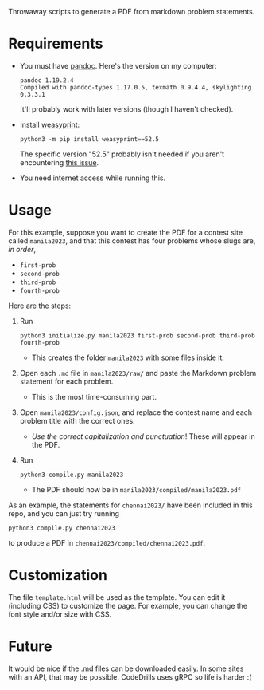 Throwaway scripts to generate a PDF from markdown problem statements.


# Requirements

- You must have [pandoc](https://pandoc.org/installing.html). Here's the version on my computer:
    ```
    pandoc 1.19.2.4
    Compiled with pandoc-types 1.17.0.5, texmath 0.9.4.4, skylighting 0.3.3.1
    ```
    It'll probably work with later versions (though I haven't checked).

- Install [weasyprint](https://pypi.org/project/weasyprint/):
    ```
    python3 -m pip install weasyprint==52.5
    ```
    The specific version "52.5" probably isn't needed if you aren't encountering [this issue](https://stackoverflow.com/questions/68720486/how-to-fix-function-symbol-pango-context-set-round-glyph-positions-error
).

- You need internet access while running this.


# Usage

For this example, suppose you want to create the PDF for a contest site called `manila2023`, and that this contest has four problems whose slugs are, *in order*,

- `first-prob`
- `second-prob`
- `third-prob`
- `fourth-prob`

Here are the steps:

1. Run
    ```
    python3 initialize.py manila2023 first-prob second-prob third-prob fourth-prob
    ```
    - This creates the folder `manila2023` with some files inside it.

2. Open each `.md` file in `manila2023/raw/` and paste the Markdown problem statement for each problem.
    - This is the most time-consuming part.

3. Open `manila2023/config.json`, and replace the contest name and each problem title with the correct ones.
    - *Use the correct capitalization and punctuation*! These will appear in the PDF.

4. Run
    ```
    python3 compile.py manila2023
    ```
    - The PDF should now be in `manila2023/compiled/manila2023.pdf`


As an example, the statements for `chennai2023/` have been included in this repo, and you can just try running
```
python3 compile.py chennai2023
```
to produce a PDF in `chennai2023/compiled/chennai2023.pdf`.


# Customization

The file `template.html` will be used as the template. You can edit it (including CSS) to customize the page. For example, you can change the font style and/or size with CSS.


# Future

It would be nice if the .md files can be downloaded easily. In some sites with an API, that may be possible. CodeDrills uses gRPC so life is harder :(
